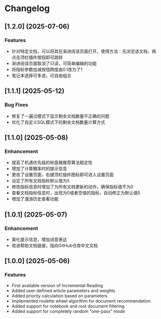 # Changelog

## [1.2.0] (2025-07-06)

### Features
* 针对特定文档，可以将其在渐进阅读页面打开，使用方法：先浏览该文档，再点击顶栏插件按钮即可跳转
* 渐进阅读页面取消了只读，可简单编辑的功能
* 将指标参数加减按钮跨度由0.1改为了1
* 笔记本选择可多选，可自由组合

## [1.1.1] (2025-05-12)

### Bug Fixes
* 修复了一遍过模式下显示剩余文档数量不正确的问题
* 优化了自定义SQL模式下的剩余文档数量计算方式

## [1.1.0] (2025-05-08)

### Enhancement
* 提高了机遇优先级的轮盘赌推荐算法稳定性
* 增加了计算概率时的提示信息
* 更改了设置页面，右键顶栏插件图标即可进入设置页面
* 设定了所有文档指标默认值为5
* 修改指标信息时增加了为所有文档更新的动作，确保指标值不为0
* 查看文档指标信息时，出现为0或者空值的指标，自动修正为默认值5
* 增加了漫游历史查看功能

## [1.0.1] (2025-05-07)

### Enhancement
* 美化提示信息，增加诗意表达
* 改进帮助文档链接，指向GitHub仓库中文文档

## [1.0.0] (2025-05-06)

### Features
* First available version of Incremental Reading
* Added user-defined article parameters and weights
* Added priority calculation based on parameters
* Implemented roulette wheel algorithm for document recommendation
* Added support for notebook and root document filtering
* Added support for completely random "one-pass" mode
